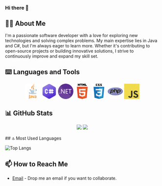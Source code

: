 ### Hi there 👋

## 👨‍💻 About Me
I'm a passionate software developer with a love for exploring new technologies and solving complex problems. My main expertise lies in Java and C#, but I'm always eager to learn more. Whether it's contributing to open-source projects or building innovative solutions, I strive to continuously improve and expand my skill set.

## ⌨️ Languages and Tools
<div align="center">
  <img alt="Java" width="50px" src="https://raw.githubusercontent.com/github/explore/80688e429a7d4ef2fca1e82350fe8e3517d3494d/topics/java/java.png" />
  <img alt="C#" width="50px" src="https://raw.githubusercontent.com/github/explore/80688e429a7d4ef2fca1e82350fe8e3517d3494d/topics/csharp/csharp.png" />
  <img alt=".Net" width="50px" src="https://raw.githubusercontent.com/github/explore/80688e429a7d4ef2fca1e82350fe8e3517d3494d/topics/dotnet/dotnet.png"/>
  <img alt="HTML5" width="50px" src="https://raw.githubusercontent.com/github/explore/80688e429a7d4ef2fca1e82350fe8e3517d3494d/topics/html/html.png" />
  <img alt="CSS3" width="50px" src="https://raw.githubusercontent.com/github/explore/80688e429a7d4ef2fca1e82350fe8e3517d3494d/topics/css/css.png" />
  <img alt="PHP" width="50px" src="https://raw.githubusercontent.com/github/explore/80688e429a7d4ef2fca1e82350fe8e3517d3494d/topics/php/php.png" />
  <img alt="JavaScript" width="50px" src="https://raw.githubusercontent.com/github/explore/80688e429a7d4ef2fca1e82350fe8e3517d3494d/topics/javascript/javascript.png" />
</div>

## 📊 GitHub Stats
<div align="center">
  <img src="https://github-readme-stats-zeta-wine.vercel.app/api?username=Z4SLiDeR&show_icons=true&theme=tokyonight&hide_title=false&include_all_commits=true" width="49%" />
  <img src="https://github-readme-streak-stats.herokuapp.com/?user=Z4SLiDeR&theme=nightowl&hide_border=true" width="49%" />
</div>
<br>
<div align="start">
## 🔝 Most Used Languages

![Top Langs](https://github-readme-stats.vercel.app/api/top-langs/?username=Z4SLiDeR&theme=tokyonight&layout=compact)

## 📫 How to Reach Me
- [Email](mailto:contact@jldigital.be) - Drop me an email if you want to collaborate.

